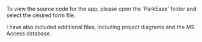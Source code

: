 To view the source code for the app, please open the 'ParkEase' folder and select the desired form file.

I have also included additional files, including project diagrams and the MS Access database.
